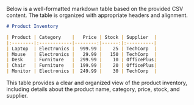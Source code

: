 Below is a well-formatted markdown table based on the provided CSV content. The table is organized with appropriate headers and alignment.

```markdown
# Product Inventory

| Product | Category    |   Price | Stock | Supplier  |
|:--------|:------------|--------:|------:|:----------|
| Laptop  | Electronics |  999.99 |    25 | TechCorp  |
| Mouse   | Electronics |   29.99 |   150 | TechCorp  |
| Desk    | Furniture   |  299.99 |    10 | OfficePlus|
| Chair   | Furniture   |  199.99 |    20 | OfficePlus|
| Monitor | Electronics |  249.99 |    30 | TechCorp  |
```

This table provides a clear and organized view of the product inventory, including details about the product name, category, price, stock, and supplier.